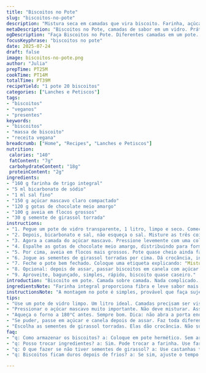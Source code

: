 ```yaml
---
title: "Biscoitos no Pote" 
slug: "biscoitos-no-pote"
description: "Mistura seca em camadas que vira biscoito. Farinha, açúcar mascavo, chocolate e aveia. Camadas no pote de vidro. Sem ovo, sem leite, sem nozes. Troca na farinha e chocolate. Meio pão de forma e aveia em floco normal. Passos bagunçados, tempo ligeiro mudou. Rápido, doce, prático. Presente com etiqueta explicativa. Fácil para crianças e quem não manja muito. Coisa simples, gostinho caseiro."
metaDescription: "Biscoitos no Pote, camadas de sabor em um vidro. Prático, gostoso, perfeito para presentear, sabor caseiro e rápido de fazer."
ogDescription: "Faça Biscoitos no Pote. Diferentes camadas em um pote. Rápido, delicioso, fácil de montar. Ideal para um presente cheio de sabor."
focusKeyphrase: "biscoitos no pote"
date: 2025-07-24
draft: false
image: biscoitos-no-pote.png
author: "Julia"
prepTime: PT25M
cookTime: PT14M
totalTime: PT39M
recipeYield: "1 pote 20 biscoitos"
categories: ["Lanches e Petiscos"]
tags:
- "biscoitos"
- "veganos"
- "presentes"
keywords:
- "biscoitos"
- "massa de biscoito"
- "receita vegana"
breadcrumb: ["Home", "Recipes", "Lanches e Petiscos"]
nutrition: 
 calories: "140"
 fatContent: "7g"
 carbohydrateContent: "18g"
 proteinContent: "2g"
ingredients:
- "160 g farinha de trigo integral"
- "5 ml bicarbonato de sódio"
- "1 ml sal fino"
- "150 g açúcar mascavo claro compactado"
- "120 g gotas de chocolate meio amargo"
- "100 g aveia em flocos grossos"
- "30 g semente de girassol torrada"
instructions:
- "1. Pegue um pote de vidro transparente, 1 litro, limpo e seco. Comece com a farinha integral, jogue direto no fundo, espalhe bem."
- "2. Depois, bicarbonato e sal, não esqueça o sal. Misture as três coisas secas só no pote, sem raspar as laterais."
- "3. Agora a camada do açúcar mascavo. Pressione levemente com uma colher pra ficar compactado, mas não apalpado."
- "4. Espalhe as gotas de chocolate meio amargo, distribuindo para formar uma camada visível."
- "5. Por cima, aveia em flocos mais grossos. Pote quase cheio ainda falta o toque final."
- "6. Jogue as sementes de girassol torradas por cima. Dá crocância, inesperado e legal."
- "7. Feche o pote bem fechado. Coloque uma etiqueta explicando: "Misture o conteúdo em uma tigela, adicione 60 ml óleo vegetal e 60 ml água, mexa até formar massa, modele bolinhas, asse em forno 180°C por 14 minutos"."
- "8. Opcional: depois de assar, passar biscoitos em canela com açúcar para dar tempero brasileiro."
- "9. Aproveite, bagunçado, simples, rápido, biscoito quase caseiro."
introduction: "Biscoito em pote. Camada sobre camada. Nada complicado. Você separa, empilha, presenteia. Coisa prática para quem gosta de cozinhar rápido tentando parecer gourmet. Troca a farinha normal por integral, mais saudável. Chocolate preferido meio amargo, mais forte, menos doce. Aveia trocada para flocos grossos, mais textura. Semente de girassol entra para um twist crocante e inesperado, muda padrão. Pote é de 1 litro, não de meio, fica mais volumoso, visual legal. Receita restrita, sem ovo e lácteos, classifica bem para veganos e intolerantes. O tempo de forno leve redução, 14 minutos, deixa biscoito macio por dentro."
ingredientsNote: "Farinha integral proporciona fibra e leve sabor mais rústico, troca direta da tradicional, deixa mais saudável e textura diferente. Bicarbonato e sal, básicos para reação e sabor. Açúcar mascavo, claro, dá leve humidade e aroma diferente do comum. Chocolate meio amargo, mais firme, menos doce, afinal, quem curte adição de sabor amargo. Aveia em flocos grossos ao invés da rápida confere textura, sensação ao morder. Sementes de girassol torradas oferecem crunch e nutrição, fonte de gordura boa. Ingredientes montados em camadas no pote, visual arrumado, relembra presente manual. O pote é selo da receita, 1 litro, mais volume que padrão, é pra impressionar no visual. Ingredientes combinados para ser confiável, prático e atrativo, sem complicação e tudo fácil de armazenar."
instructionsNote: "A montagem no pote é simples, provável que faça sujeira mínima, e resulta numa divisão visual legal das camadas. Ajuda para o presente ficar bonito e organizado. Pressionar o açúcar mascavo é importante para não misturar tudo automaticamente e manter as camadas definidas. Usar colher sem misturar demais para não fazer interação entre ingredientes e manter o efeito visual intacto. Fechar o pote bem garante frescor e conservação. A etiqueta explicativa deve detalhar o passo da mistura que exige líquidos, porque o remetente não envia material úmido. Forno 180 graus, tempo ligeiramente reduzido, deve ficar crocante, mas macio por dentro, dica importante para não queimar. Final opcional com canela e açúcar é brasileiríssima, com toque mais doce e perfume característico. O preparo final pode ser uma atividade divertida para crianças e adultos, mistura rápida e asse, tudo simples. A receita foca na simplicidade, prática e apresentação, nada elaborado, só sabor razoável e atrativo visual."
tips:
- "Use um pote de vidro limpo. Um litro ideal. Camadas precisam ser visíveis. Comece com a farinha, bem compactada. Sem misturar tudo. Cada ingrediente separado."
- "Pressionar o açúcar mascavo muito importante. Não deve misturar. Assim, fica tudo com graça. Cada camada, um sabor diferente. Folguinha na hora de misturar. Depois é mais gostoso."
- "Aqueça o forno a 180°C antes. Sempre bom. Dica: não abra a porta enquanto assa. Mantenha o calor. Assim, asse uniformemente. Biscoitos ficam macios por dentro e crocantes por fora."
- "Se puder, passe em açúcar e canela depois de assar. Faz toda diferença. Um toque brasileiro. É sabor e aroma que encanta. Pequeno detalhe, grande impacto."
- "Escolha as sementes de girassol torradas. Elas dão crocância. Não substitui por nada. Esse twist muda tudo. Biscoito não é só doce. Tem que ter textura também."
faq:
- "q: Como armazenar os biscoitos? a: Coloque em pote hermético. Sem ar, ficam frescos. Não use plástico direto. Dura mais em vidro."
- "q: Posso trocar ingredientes? a: Sim. Pode trocar a farinha. Use farinha de aveia. Também chocolate. Troca por chocolate ao leite."
- "q: O que fazer se não tiver sementes de girassol? a: Use castanhas trituradas. Ou quinoa. Fica diferente, mas bom. Mistura sabores."
- "q: Biscoitos ficam duros depois de frios? a: Se sim, ajuste o tempo do forno. Reduzir um pouco. Assar rápido, mantém maciez. É bom monitorar sempre."

---
```

